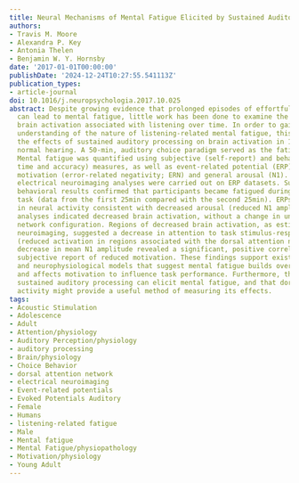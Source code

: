 ```yaml
---
title: Neural Mechanisms of Mental Fatigue Elicited by Sustained Auditory Processing
authors:
- Travis M. Moore
- Alexandra P. Key
- Antonia Thelen
- Benjamin W. Y. Hornsby
date: '2017-01-01T00:00:00'
publishDate: '2024-12-24T10:27:55.541113Z'
publication_types:
- article-journal
doi: 10.1016/j.neuropsychologia.2017.10.025
abstract: Despite growing evidence that prolonged episodes of effortful listening
  can lead to mental fatigue, little work has been done to examine the patterns of
  brain activation associated with listening over time. In order to gain a better
  understanding of the nature of listening-related mental fatigue, this study characterized
  the effects of sustained auditory processing on brain activation in 19 adults with
  normal hearing. A 50-min, auditory choice paradigm served as the fatiguing task.
  Mental fatigue was quantified using subjective (self-report) and behavioral (response
  time and accuracy) measures, as well as event-related potential (ERP) measures indexing
  motivation (error-related negativity; ERN) and general arousal (N1). Additional
  electrical neuroimaging analyses were carried out on ERP datasets. Subjective and
  behavioral results confirmed that participants became fatigued during the auditory
  task (data from the first 25min compared with the second 25min). ERPs revealed changes
  in neural activity consistent with decreased arousal (reduced N1 amplitude). Topographical
  analyses indicated decreased brain activation, without a change in underlying neural
  network configuration. Regions of decreased brain activation, as estimated via electrical
  neuroimaging, suggested a decrease in attention to task stimulus-response characteristics
  (reduced activation in regions associated with the dorsal attention network). The
  decrease in mean N1 amplitude revealed a significant, positive correlation with
  subjective report of reduced motivation. These findings support existing cognitive
  and neurophysiological models that suggest mental fatigue builds over time on task,
  and affects motivation to influence task performance. Furthermore, this study shows
  sustained auditory processing can elicit mental fatigue, and that dorsal parietal
  activity might provide a useful method of measuring its effects.
tags:
- Acoustic Stimulation
- Adolescence
- Adult
- Attention/physiology
- Auditory Perception/physiology
- auditory processing
- Brain/physiology
- Choice Behavior
- dorsal attention network
- electrical neuroimaging
- Event-related potentials
- Evoked Potentials Auditory
- Female
- Humans
- listening-related fatigue
- Male
- Mental fatigue
- Mental Fatigue/physiopathology
- Motivation/physiology
- Young Adult
---
```

